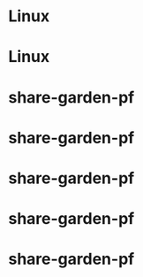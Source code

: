 # Linux
# Linux
# share-garden-pf
# share-garden-pf
# share-garden-pf
# share-garden-pf
# share-garden-pf
